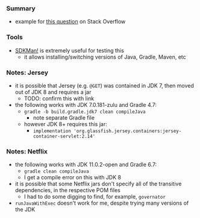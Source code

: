 
### Summary 

* example for [this question](https://stackoverflow.com/questions/65019617) on Stack Overflow

### Tools 

* [SDKMan!](https://sdkman.io/) is extremely useful for testing this 
    - it allows installing/switching versions of Java, Gradle, Maven, etc

### Notes: Jersey

* it is possible that Jersey (e.g. `@GET`) was contained in JDK 7, then moved out of JDK 8 and requires a jar
    - TODO: confirm this with link 
* the following works with JDK 7.0.181-zulu and Gradle 4.7:
    - `gradle -b build.gradle.jdk7 clean compileJava` 
        - note separate Gradle file
    - however JDK 8+ requires this jar: 
        - `implementation 'org.glassfish.jersey.containers:jersey-container-servlet:2.14'`

### Notes: Netflix

* the following works with JDK 11.0.2-open and Gradle 6.7:
    - `gradle clean compileJava` 
    - I get a compile error on this with JDK 8
* it is possible that some Netflix jars don't specify all of the transitive dependencies, in the respective POM files
    - I had to do some digging to find, for example, `governator`
* `runJavaWithExec` doesn't work for me, despite trying many versions of the JDK 
